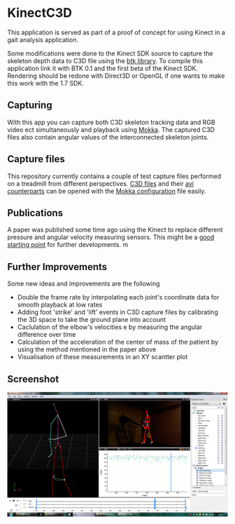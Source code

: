 KinectC3D
=========
This application is served as part of a proof of concept for using Kinect in a gait analysis application.

Some modifications were done to the Kinect SDK source to capture the skeleton depth data to C3D file using the [btk library](https://code.google.com/p/b-tk/).
To compile this application link it with BTK 0.1 and the first beta of the Kinect SDK.
Rendering should be redone with Direct3D or OpenGL if one wants to make this work with the 1.7 SDK.

Capturing
---------

With this app you can capture both C3D skeleton tracking data and RGB video ect simultaneously and playback using [Mokka](http://b-tk.googlecode.com/svn/web/mokka/index.html). 
The captured C3D files also contain angular values of the interconnected skeleton joints.

Capture files
-------------
This repository currently contains a couple of test capture files performed on a treadmill from different perspectives. [C3D files](captures/c3d) and their [avi counterparts](captures/avi) can be opened with the [Mokka configuration](captures/mokka_configruation.mvc) file easily.

Publications
------------
A paper was published some time ago using the Kinect to replace different pressure and angular velocity measuring sensors. This might be a [good starting point](docs/KinectGaitEMBC2012.pdf) for further developments.
m

Further Improvements
---------------------
Some new ideas and improvements are the following

* Double the frame rate by interpolating each joint's coordinate data for smooth playback at low rates
* Adding foot 'strike' and 'lift' events in C3D capture files by calibrating the 3D space to take the ground plane into account
* Caclulation of the elbow's velocities e by measuring the angular difference over time
* Calculation of the acceleration of the center of mass of the patient by using the method mentioned in the paper above
* Visualisation of these measurements in an XY scantter plot

Screenshot
----------

![Mokka Screencap of a captured C3D file and video](screencaps/Mokka.png)


